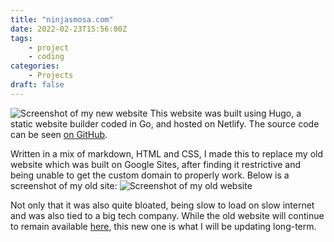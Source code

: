 ```yaml
---
title: "ninjasmosa.com"
date: 2022-02-23T15:56:00Z
tags: 
    - project
    - coding
categories:
    - Projects
draft: false
---
```


![Screenshot of my new website](https://pbs.twimg.com/media/FMStejUWYAUbG0G?format=jpg&name=large)
This website was built using Hugo, a static website builder coded in Go, and hosted on Netlify. The source code can be seen [on GitHub](https://github.com/ninjasmosa/ninjasmosa.com).

Written in a mix of markdown, HTML and CSS, I made this to replace my old website which was built on Google Sites, after finding it restrictive and being unable to get the custom domain to properly work.
Below is a screenshot of my old site:
![Screenshot of my old website](https://pbs.twimg.com/media/FMStW6bWUAAl4LM?format=jpg&name=large)


Not only that it was also quite bloated, being slow to load on slow internet and was also tied to a big tech company. While the old website will continue to remain available [here](https://sites.google.com/view/ninjasmosa), this new one is what I will be updating long-term.